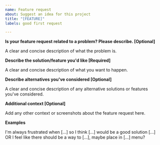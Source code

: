 ```yaml
---
name: Feature request
about: Suggest an idea for this project
title: "[FEATURE]"
labels: good first request

---
```


**Is your feature request related to a problem? Please describe. [Optional]**

A clear and concise description of what the problem is.

**Describe the solution/feature you'd like [Required]**

A clear and concise description of what you want to happen.

**Describe alternatives you've considered [Optional]**

A clear and concise description of any alternative solutions or features you've considered.

**Additional context [Optional]**

Add any other context or screenshots about the feature request here.

**Examples**

I'm always frustrated when [...] so I think [...] would be a good solution [...]
OR
I feel like there should be a way to [...], maybe place in [...] menu?
